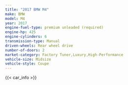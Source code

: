 ```yaml
---
title: "2017 BMW M4"
make: BMW
model: M4
year: 2017
engine-fuel-type: premium unleaded (required)
engine-hp: 425
engine-cylinders: 6
transmission-type: Manual
driven-wheels: Rear wheel drive
number-of-doors: 2
market-category: Factory Tuner,Luxury,High-Performance
vehicle-size: Midsize
vehicle-style: Coupe
---
```


{{< car_info >}}
